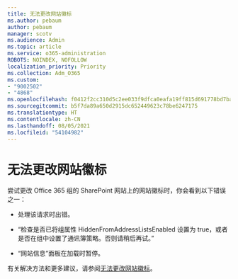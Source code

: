 ```yaml
---
title: 无法更改网站徽标
ms.author: pebaum
author: pebaum
manager: scotv
ms.audience: Admin
ms.topic: article
ms.service: o365-administration
ROBOTS: NOINDEX, NOFOLLOW
localization_priority: Priority
ms.collection: Adm_O365
ms.custom:
- "9002502"
- "4868"
ms.openlocfilehash: f0412f2cc310d5c2ee033f9dfca0eafa19ff815d691778bd7ba6030e6c494bdd
ms.sourcegitcommit: b5f7da89a650d2915dc652449623c78be6247175
ms.translationtype: HT
ms.contentlocale: zh-CN
ms.lasthandoff: 08/05/2021
ms.locfileid: "54104982"
---
```

# <a name="unable-to-change-site-logo"></a>无法更改网站徽标

尝试更改 Office 365 组的 SharePoint 网站上的网站徽标时，你会看到以下错误之一：

- 处理该请求时出错。

- “检查是否已将组属性 HiddenFromAddressListsEnabled 设置为 true，或者是否在组中设置了通讯簿策略。否则请稍后再试。”

- “网站信息”面板在加载时暂停。

有关解决方法和更多建议，请参阅[无法更改网站徽标](https://docs.microsoft.com/sharepoint/troubleshoot/sites/error-when-changing-o365-site-logo)。
